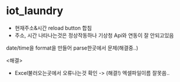 # iot_laundry

+ 현재주소&시간 reload button 합침
+ 주소, 시간 나타나는것은 정상작동하나 기상청 Api와 연동이 잘 안되고있음

date/time을 format을 만들어 parse한곳에서 문제(해결중..)

<해결>
+ Excel불러오는곳에서 오류나는것 확인 -> (해결!) 엑셀파일이름 잘못씀..
